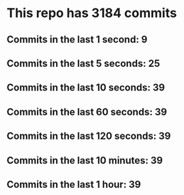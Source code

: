 # This repo has 3184 commits

## Commits in the last 1 second: 9
## Commits in the last 5 seconds: 25
## Commits in the last 10 seconds: 39
## Commits in the last 60 seconds: 39
## Commits in the last 120 seconds: 39
## Commits in the last 10 minutes: 39
## Commits in the last 1 hour: 39
